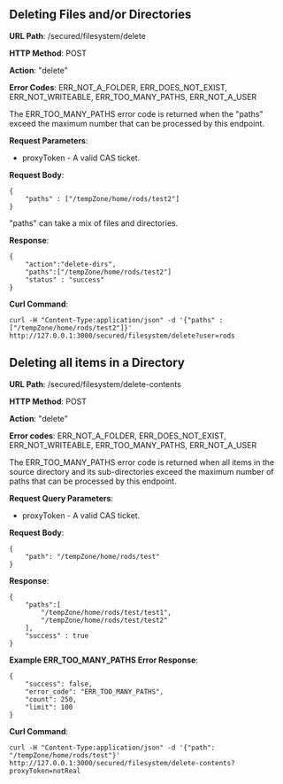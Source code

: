 Deleting Files and/or Directories
---------------------------------
__URL Path__: /secured/filesystem/delete

__HTTP Method__: POST

__Action__: "delete"

__Error Codes__: ERR_NOT_A_FOLDER, ERR_DOES_NOT_EXIST, ERR_NOT_WRITEABLE, ERR_TOO_MANY_PATHS, ERR_NOT_A_USER

The ERR_TOO_MANY_PATHS error code is returned when the "paths" exceed the maximum number that can be processed by this endpoint.

__Request Parameters__:

* proxyToken - A valid CAS ticket.

__Request Body__:

    {
        "paths" : ["/tempZone/home/rods/test2"]
    }

"paths" can take a mix of files and directories.

__Response__:

    {
        "action":"delete-dirs",
        "paths":["/tempZone/home/rods/test2"]
        "status" : "success"
    }

__Curl Command__:

    curl -H "Content-Type:application/json" -d '{"paths" : ["/tempZone/home/rods/test2"]}' http://127.0.0.1:3000/secured/filesystem/delete?user=rods


Deleting all items in a Directory
--------------

__URL Path__: /secured/filesystem/delete-contents

__HTTP Method__: POST

__Action__: "delete"

__Error codes__: ERR_NOT_A_FOLDER, ERR_DOES_NOT_EXIST, ERR_NOT_WRITEABLE, ERR_TOO_MANY_PATHS, ERR_NOT_A_USER

The ERR_TOO_MANY_PATHS error code is returned when all items in the source directory and its sub-directories exceed the maximum number of paths that can be processed by this endpoint.

__Request Query Parameters__:

* proxyToken - A valid CAS ticket.

__Request Body__:

    {
        "path": "/tempZone/home/rods/test"
    }

__Response__:

    {
        "paths":[
            "/tempZone/home/rods/test/test1",
            "/tempZone/home/rods/test/test2"
        ],
        "success" : true
    }

__Example ERR_TOO_MANY_PATHS Error Response__:

    {
        "success": false,
        "error_code": "ERR_TOO_MANY_PATHS",
        "count": 250,
        "limit": 100
    }

__Curl Command__:

    curl -H "Content-Type:application/json" -d '{"path": "/tempZone/home/rods/test"}' http://127.0.0.1:3000/secured/filesystem/delete-contents?proxyToken=notReal
